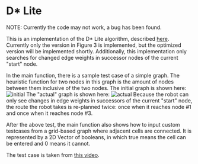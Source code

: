  # D* Lite

NOTE: Currently the code may not work, a bug has been found.

This is an implementation of the D* Lite algorithm, described [here](idm-lab.org/bib/abstracts/papers/aaai02b.pdf).
Currently only the version in Figure 3 is implemented, but the optimized version will be implemented shortly. Additionally, this implementation only searches for changed edge weights in successor nodes of the current "start" node.

In the main function, there is a sample test case of a simple graph. The heuristic function for two nodes in this graph is the amount of nodes between them inclusive of the two nodes.
The initial graph is shown here:
![initial](https://user-images.githubusercontent.com/40965890/97532869-40984d80-1985-11eb-9058-23707a3cff8b.png)
The "actual" graph is shown here:
![actual](https://user-images.githubusercontent.com/40965890/97533144-b2709700-1985-11eb-8f89-bc7d92f7a957.png)
Because the robot can only see changes in edge weights in successors of the current "start" node, the route the robot takes is re-planned twice: once when it reaches node #1 and once when it reaches node #3.

After the above test, the main function also shows how to input custom testcases from a grid-based graph where adjacent cells are connected. It is represented by a 2D Vector of booleans, in which true means the cell can be entered and 0 means it cannot.

The test case is taken from [this video](https://ocw.mit.edu/courses/aeronautics-and-astronautics/16-412j-cognitive-robotics-spring-2016/videos-for-advanced-lectures/advanced-lecture-1/).